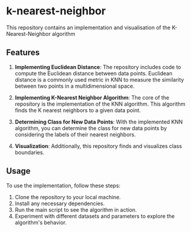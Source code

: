# k-nearest-neighbor
This repository contains an implementation and visualisation of the K-Nearest-Neighbor algorithm

## Features

1. **Implementing Euclidean Distance**: The repository includes code to compute the Euclidean distance between data points. Euclidean distance is a commonly used metric in KNN to measure the similarity between two points in a multidimensional space.

2. **Implementing K-Nearest Neighbor Algorithm**: The core of the repository is the implementation of the KNN algorithm. This algorithm finds the K nearest neighbors to a given data point.

3. **Determining Class for New Data Points**: With the implemented KNN algorithm, you can determine the class for new data points by considering the labels of their nearest neighbors.

4. **Visualization**: Additionally, this repository finds and visualizes class boundaries.

## Usage

To use the implementation, follow these steps:

1. Clone the repository to your local machine.
2. Install any necessary dependencies.
3. Run the main script to see the algorithm in action.
4. Experiment with different datasets and parameters to explore the algorithm's behavior.

